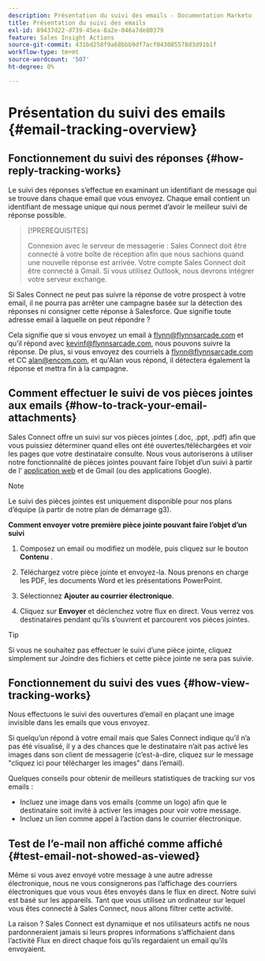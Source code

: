 ```yaml
---
description: Présentation du suivi des emails - Documentation Marketo - Documentation du produit
title: Présentation du suivi des emails
exl-id: 89437d22-d739-45ea-8a2e-046a7de80379
feature: Sales Insight Actions
source-git-commit: 431bd258f9a68bbb9df7acf043085578d3d91b1f
workflow-type: tm+mt
source-wordcount: '507'
ht-degree: 0%

---
```


# Présentation du suivi des emails {#email-tracking-overview}

## Fonctionnement du suivi des réponses {#how-reply-tracking-works}

Le suivi des réponses s’effectue en examinant un identifiant de message qui se trouve dans chaque email que vous envoyez. Chaque email contient un identifiant de message unique qui nous permet d’avoir le meilleur suivi de réponse possible.

>[!PREREQUISITES]
>
>Connexion avec le serveur de messagerie : Sales Connect doit être connecté à votre boîte de réception afin que nous sachions quand une nouvelle réponse est arrivée. Votre compte Sales Connect doit être connecté à Gmail. Si vous utilisez Outlook, nous devrons intégrer votre serveur exchange.

Si Sales Connect ne peut pas suivre la réponse de votre prospect à votre email, il ne pourra pas arrêter une campagne basée sur la détection des réponses ni consigner cette réponse à Salesforce. Que signifie toute adresse email à laquelle on peut répondre ?

Cela signifie que si vous envoyez un email à flynn@flynnsarcade.com et qu’il répond avec kevinf@flynnsarcade.com, nous pouvons suivre la réponse. De plus, si vous envoyez des courriels à flynn@flynnsarcade.com et CC alan@encom.com, et qu&#39;Alan vous répond, il détectera également la réponse et mettra fin à la campagne.

## Comment effectuer le suivi de vos pièces jointes aux emails {#how-to-track-your-email-attachments}

Sales Connect offre un suivi sur vos pièces jointes (.doc, .ppt, .pdf) afin que vous puissiez déterminer quand elles ont été ouvertes/téléchargées et voir les pages que votre destinataire consulte. Nous vous autoriserons à utiliser notre fonctionnalité de pièces jointes pouvant faire l’objet d’un suivi à partir de l’ [application web](https://toutapp.com/login) et de Gmail (ou des applications Google).

>[!NOTE]
>
>Le suivi des pièces jointes est uniquement disponible pour nos plans d’équipe (à partir de notre plan de démarrage g3).

**Comment envoyer votre première pièce jointe pouvant faire l’objet d’un suivi**

1. Composez un email ou modifiez un modèle, puis cliquez sur le bouton **Contenu** .

1. Téléchargez votre pièce jointe et envoyez-la. Nous prenons en charge les PDF, les documents Word et les présentations PowerPoint.

1. Sélectionnez **Ajouter au courrier électronique**.

1. Cliquez sur **Envoyer** et déclenchez votre flux en direct. Vous verrez vos destinataires pendant qu’ils s’ouvrent et parcourent vos pièces jointes.

>[!TIP]
>
>Si vous ne souhaitez pas effectuer le suivi d’une pièce jointe, cliquez simplement sur Joindre des fichiers et cette pièce jointe ne sera pas suivie.

## Fonctionnement du suivi des vues {#how-view-tracking-works}

Nous effectuons le suivi des ouvertures d’email en plaçant une image invisible dans les emails que vous envoyez.

Si quelqu’un répond à votre email mais que Sales Connect indique qu’il n’a pas été visualisé, il y a des chances que le destinataire n’ait pas activé les images dans son client de messagerie (c’est-à-dire, cliquez sur le message &quot;cliquez ici pour télécharger les images&quot; dans l’email).

Quelques conseils pour obtenir de meilleurs statistiques de tracking sur vos emails :

* Incluez une image dans vos emails (comme un logo) afin que le destinataire soit invité à activer les images pour voir votre message.
* Incluez un lien comme appel à l’action dans le courrier électronique.

## Test de l’e-mail non affiché comme affiché {#test-email-not-showed-as-viewed}

Même si vous avez envoyé votre message à une autre adresse électronique, nous ne vous consignerons pas l’affichage des courriers électroniques que vous vous êtes envoyés dans le flux en direct. Notre suivi est basé sur les appareils. Tant que vous utilisez un ordinateur sur lequel vous êtes connecté à Sales Connect, nous allons filtrer cette activité.

La raison ? Sales Connect est dynamique et nos utilisateurs actifs ne nous pardonneraient jamais si leurs propres informations s’affichaient dans l’activité Flux en direct chaque fois qu’ils regardaient un email qu’ils envoyaient.
